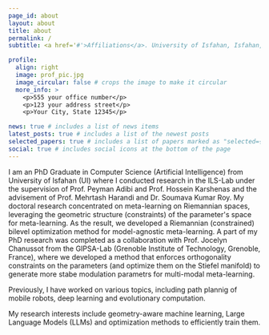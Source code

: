 ```yaml
---
page_id: about
layout: about
title: about
permalink: /
subtitle: <a href='#'>Affiliations</a>. University of Isfahan, Isfahan, Iran.

profile:
  align: right
  image: prof_pic.jpg
  image_circular: false # crops the image to make it circular
  more_info: >
    <p>555 your office number</p>
    <p>123 your address street</p>
    <p>Your City, State 12345</p>

news: true # includes a list of news items
latest_posts: true # includes a list of the newest posts
selected_papers: true # includes a list of papers marked as "selected={true}"
social: true # includes social icons at the bottom of the page
---
```


I am an PhD Graduate in Computer Science (Artificial Intelligence) from University of Isfahan (UI) where I conducted research in the ILS-Lab under the supervision of Prof. Peyman Adibi and Prof. Hossein Karshenas and the advisement of Prof. Mehrtash Harandi and Dr. Soumava Kumar Roy. My doctoral research concentrated on meta-learning on Riemannian spaces, leveraging the geometric structure (constraints) of the parameter's space for meta-learning. As the result, we developed a Riemannian (constrained) bilevel optimization method for model-agnostic meta-learning. A part of my PhD research was completed as a collaboration with Prof. Jocelyn Chanussot from the GIPSA-Lab (Grenoble Institute of Technology, Grenoble, France), where we developed a method that enforces orthogonality constraints on the parameters (and optimize them on the Stiefel manifold) to generate more stabe modulation parametrs for multi-modal meta-learning.

Previously, I have worked on various topics, including path plannig of mobile robots, deep learning and evolutionary computation.

My research interests include geometry-aware machine learning, Large Language Models (LLMs) and optimization methods to efficiently train them.
